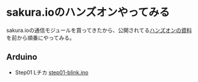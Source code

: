 # sakura.ioのハンズオンやってみる

sakura.ioの通信モジュールを買ってきたから、公開されてる[ハンズオンの資料](https://www.slideshare.net/sakura_pr/sakuraio-handson)を前から順番にやってみる。


## Arduino

- Step01 Lチカ [step01-blink.ino](arduino/step01-blink/step01-blink.ino)
